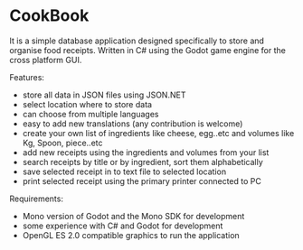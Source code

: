 # CookBook
It is a simple database application designed specifically to store and organise food receipts. Written in C# using the Godot game engine for the cross platform GUI.

Features:

* store all data in JSON files using JSON.NET
* select location where to store data
* can choose from multiple languages
* easy to add new translations (any contribution is welcome)
* create your own list of ingredients like cheese, egg..etc and volumes like Kg, Spoon, piece..etc
* add new receipts using the ingredients and volumes from your list
* search receipts by title or by ingredient, sort them alphabetically
* save selected receipt in to text file to selected location
* print selected receipt using the primary printer connected to PC

Requirements:

* Mono version of Godot and the Mono SDK for development
* some experience with C# and Godot for development
* OpenGL ES 2.0 compatible graphics to run the application

